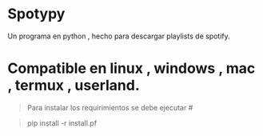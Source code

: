 # Spotypy
Un programa en python , hecho para descargar playlists de spotify.
# Compatible en linux , windows , mac , termux , userland.

> Para instalar los requirimientos se debe ejecutar #

> pip install -r install.pf
